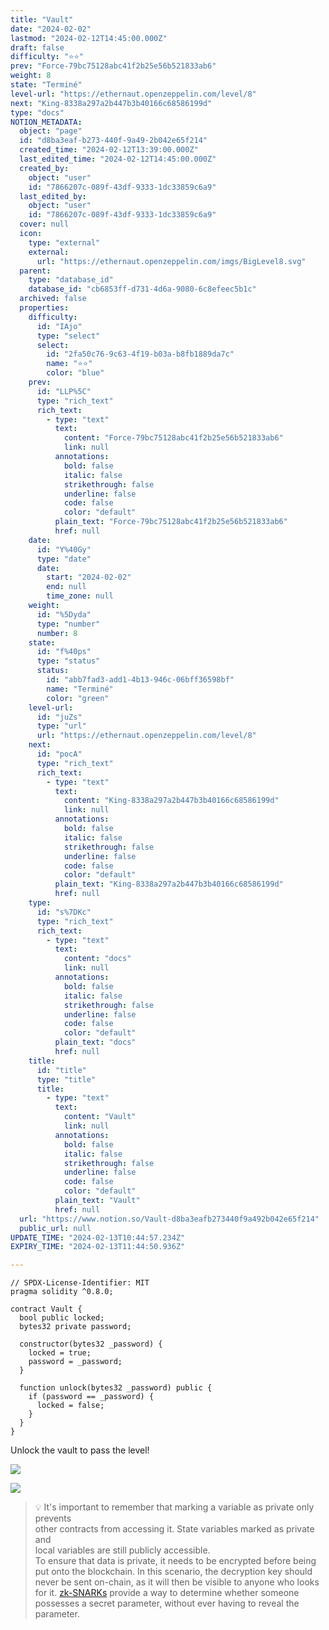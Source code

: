 ```yaml
---
title: "Vault"
date: "2024-02-02"
lastmod: "2024-02-12T14:45:00.000Z"
draft: false
difficulty: "⭐⭐"
prev: "Force-79bc75128abc41f2b25e56b521833ab6"
weight: 8
state: "Terminé"
level-url: "https://ethernaut.openzeppelin.com/level/8"
next: "King-8338a297a2b447b3b40166c68586199d"
type: "docs"
NOTION_METADATA:
  object: "page"
  id: "d8ba3eaf-b273-440f-9a49-2b042e65f214"
  created_time: "2024-02-12T13:39:00.000Z"
  last_edited_time: "2024-02-12T14:45:00.000Z"
  created_by:
    object: "user"
    id: "7866207c-089f-43df-9333-1dc33859c6a9"
  last_edited_by:
    object: "user"
    id: "7866207c-089f-43df-9333-1dc33859c6a9"
  cover: null
  icon:
    type: "external"
    external:
      url: "https://ethernaut.openzeppelin.com/imgs/BigLevel8.svg"
  parent:
    type: "database_id"
    database_id: "cb6853ff-d731-4d6a-9080-6c8efeec5b1c"
  archived: false
  properties:
    difficulty:
      id: "IAjo"
      type: "select"
      select:
        id: "2fa50c76-9c63-4f19-b03a-b8fb1889da7c"
        name: "⭐⭐"
        color: "blue"
    prev:
      id: "LLP%5C"
      type: "rich_text"
      rich_text:
        - type: "text"
          text:
            content: "Force-79bc75128abc41f2b25e56b521833ab6"
            link: null
          annotations:
            bold: false
            italic: false
            strikethrough: false
            underline: false
            code: false
            color: "default"
          plain_text: "Force-79bc75128abc41f2b25e56b521833ab6"
          href: null
    date:
      id: "Y%40Gy"
      type: "date"
      date:
        start: "2024-02-02"
        end: null
        time_zone: null
    weight:
      id: "%5Dyda"
      type: "number"
      number: 8
    state:
      id: "f%40ps"
      type: "status"
      status:
        id: "abb7fad3-add1-4b13-946c-06bff36598bf"
        name: "Terminé"
        color: "green"
    level-url:
      id: "juZs"
      type: "url"
      url: "https://ethernaut.openzeppelin.com/level/8"
    next:
      id: "pocA"
      type: "rich_text"
      rich_text:
        - type: "text"
          text:
            content: "King-8338a297a2b447b3b40166c68586199d"
            link: null
          annotations:
            bold: false
            italic: false
            strikethrough: false
            underline: false
            code: false
            color: "default"
          plain_text: "King-8338a297a2b447b3b40166c68586199d"
          href: null
    type:
      id: "s%7DKc"
      type: "rich_text"
      rich_text:
        - type: "text"
          text:
            content: "docs"
            link: null
          annotations:
            bold: false
            italic: false
            strikethrough: false
            underline: false
            code: false
            color: "default"
          plain_text: "docs"
          href: null
    title:
      id: "title"
      type: "title"
      title:
        - type: "text"
          text:
            content: "Vault"
            link: null
          annotations:
            bold: false
            italic: false
            strikethrough: false
            underline: false
            code: false
            color: "default"
          plain_text: "Vault"
          href: null
  url: "https://www.notion.so/Vault-d8ba3eafb273440f9a492b042e65f214"
  public_url: null
UPDATE_TIME: "2024-02-13T10:44:57.234Z"
EXPIRY_TIME: "2024-02-13T11:44:50.936Z"

---
```

<link rel="stylesheet" href="https://cdn.jsdelivr.net/npm/katex@0.16.2/dist/katex.min.css" integrity="sha384-bYdxxUwYipFNohQlHt0bjN/LCpueqWz13HufFEV1SUatKs1cm4L6fFgCi1jT643X" crossorigin="anonymous">


```solidity
// SPDX-License-Identifier: MIT
pragma solidity ^0.8.0;

contract Vault {
  bool public locked;
  bytes32 private password;

  constructor(bytes32 _password) {
    locked = true;
    password = _password;
  }

  function unlock(bytes32 _password) public {
    if (password == _password) {
      locked = false;
    }
  }
}
```


Unlock the vault to pass the level!


![](https://prod-files-secure.s3.us-west-2.amazonaws.com/00345c33-b7f7-443a-aca8-598247fb6d93/13409f0d-cf98-499c-92f7-e5f7df0852ad/Untitled.png?X-Amz-Algorithm=AWS4-HMAC-SHA256&X-Amz-Content-Sha256=UNSIGNED-PAYLOAD&X-Amz-Credential=AKIAT73L2G45HZZMZUHI%2F20240213%2Fus-west-2%2Fs3%2Faws4_request&X-Amz-Date=20240213T104450Z&X-Amz-Expires=3600&X-Amz-Signature=0f992f414772c9875df580ee1b3433ea41841da9e73c82cf31816e4c027d1aee&X-Amz-SignedHeaders=host&x-id=GetObject)


![](https://prod-files-secure.s3.us-west-2.amazonaws.com/00345c33-b7f7-443a-aca8-598247fb6d93/88b316f9-391f-422d-967a-94391194a992/Untitled.png?X-Amz-Algorithm=AWS4-HMAC-SHA256&X-Amz-Content-Sha256=UNSIGNED-PAYLOAD&X-Amz-Credential=AKIAT73L2G45HZZMZUHI%2F20240213%2Fus-west-2%2Fs3%2Faws4_request&X-Amz-Date=20240213T104450Z&X-Amz-Expires=3600&X-Amz-Signature=7aea317416019da8a46e69ea92ac9901e70ead8f885b0953d3c5645414c8509d&X-Amz-SignedHeaders=host&x-id=GetObject)


> 💡 It's important to remember that marking a variable as private only prevents   
> other contracts from accessing it. State variables marked as private and  
>  local variables are still publicly accessible.  
> To ensure that data is private, it needs to be encrypted before being  
>  put onto the blockchain. In this scenario, the decryption key should   
> never be sent on-chain, as it will then be visible to anyone who looks   
> for it. [zk-SNARKs](https://blog.ethereum.org/2016/12/05/zksnarks-in-a-nutshell/) provide a way to determine whether someone possesses a secret parameter, without ever having to reveal the parameter.

